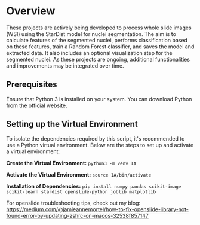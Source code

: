 # Overview

These projects are actively being developed to process whole slide images (WSI) using the StarDist model for nuclei segmentation. The aim is to calculate features of the segmented nuclei, performs classification based on these features, train a Random Forest classifier, and saves the model and extracted data. It also includes an optional visualization step for the segmented nuclei. As these projects are ongoing, additional functionalities and improvements may be integrated over time.

## Prerequisites
Ensure that Python 3 is installed on your system. You can download Python from the official website.

## Setting up the Virtual Environment
To isolate the dependencies required by this script, it's recommended to use a Python virtual environment. Below are the steps to set up and activate a virtual environment:

**Create the Virtual Environment:**
```python3 -m venv IA```

**Activate the Virtual Environment:**
 ```source IA/bin/activate```

**Installation of Dependencies:**
```pip install numpy pandas scikit-image scikit-learn stardist openslide-python joblib matplotlib```


For openslide troubleshooting tips, check out my blog: https://medium.com/@jamieannemortel/how-to-fix-openslide-library-not-found-error-by-updating-zshrc-on-macos-32538f857147
